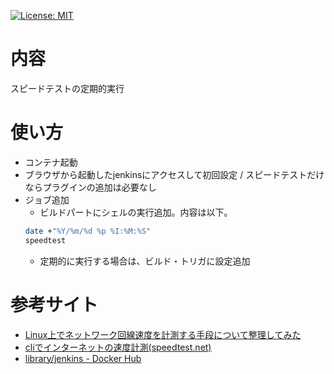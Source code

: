 [![License: MIT](https://img.shields.io/github/license/mashape/apistatus.svg)](https://github.com/mm0202/speedtest/blob/master/LICENSE)

# 内容
スピードテストの定期的実行

# 使い方
- コンテナ起動
- ブラウザから起動したjenkinsにアクセスして初回設定 / スピードテストだけならプラグインの追加は必要なし
- ジョブ追加
    - ビルドパートにシェルの実行追加。内容は以下。
    ```bash
    date +"%Y/%m/%d %p %I:%M:%S"
    speedtest
    ```
    - 定期的に実行する場合は、ビルド・トリガに設定追加

# 参考サイト
- [Linux上でネットワーク回線速度を計測する手段について整理してみた](https://dev.classmethod.jp/server-side/network/measuring-network-speedtest-on-linux/)
- [cliでインターネットの速度計測(speedtest.net)](https://qiita.com/tukiyo3/items/78ab5a63aec20632c162)
- [library/jenkins - Docker Hub](https://hub.docker.com/_/jenkins/)
